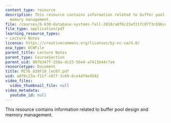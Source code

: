 ```yaml
---
content_type: resource
description: This resource contains information related to buffer pool design and
  memory management.
file: /courses/6-830-database-systems-fall-2010/a8f0c23af21fc07f3c696ce4df4e4582_MIT6_830F10_lec07.pdf
file_type: application/pdf
learning_resource_types:
- Lecture Notes
license: https://creativecommons.org/licenses/by-nc-sa/4.0/
ocw_type: OCWFile
parent_title: Lecture Notes
parent_type: CourseSection
parent_uid: 887b347f-358a-dc23-56e4-a7411b44c7a4
resourcetype: Document
title: MIT6_830F10_lec07.pdf
uid: a8f0c23a-f21f-c07f-3c69-6ce4df4e4582
video_files:
  video_thumbnail_file: null
video_metadata:
  youtube_id: null
---
```

This resource contains information related to buffer pool design and memory management.